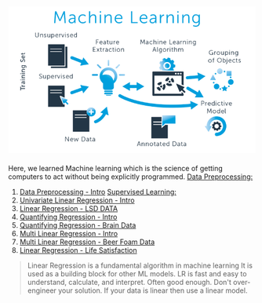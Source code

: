 ![png](images/ml_image.png)
---
Here, we learned Machine learning which is the science of getting computers to act without being explicitly programmed.
[Data Preprocessing:](https://github.com/cliferraren/Machine-Learning/tree/master/Supervised)
 1. [Data Preprocessing - Intro](https://github.com/cliferraren/Machine-Learning/blob/master/Supervised/Univariate_Linear_Regression.ipynb)
[Supervised Learning:](https://github.com/cliferraren/Machine-Learning/tree/master/Supervised)
 1. [Univariate Linear Regression - Intro](https://github.com/cliferraren/Machine-Learning/blob/master/Supervised/Univariate_Linear_Regression.ipynb)
 2. [Linear Regression - LSD DATA](https://github.com/cliferraren/Machine-Learning/blob/master/Supervised/LinearRegression_LSD_DATA.ipynb)
 3. [Quantifying Regression - Intro](https://github.com/cliferraren/Machine-Learning/blob/master/Supervised/Quantifying_Regression.ipynb)
 4. [Quantifying Regression - Brain Data](https://github.com/cliferraren/Machine-Learning/blob/master/Supervised/Quantifying%20Linear%20Regression_Brain.ipynb)
 5. [Multi Linear Regression - Intro](https://github.com/cliferraren/Machine-Learning/blob/master/Supervised/MultiVariate%20Linear%20Regression.ipynb)
 6. [Multi Linear Regression - Beer Foam Data](https://github.com/cliferraren/Machine-Learning/blob/master/Supervised/MultiLinear%20Regression%20-%20Beer.ipynb)
 7. [Linear Regression - Life Satisfaction](https://github.com/cliferraren/Machine-Learning/blob/master/Supervised/LifeSatisfaction_vs_Income.ipynb)
> Linear Regression is a fundamental algorithm in machine learning
> It is used as a building block for other ML models.
> LR is fast and easy to understand, calculate, and interpret.
> Often good enough. Don't over-engineer your solution. If your data is linear then use a linear model.


 

